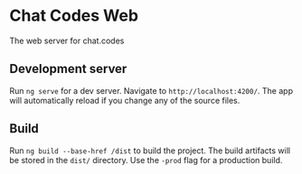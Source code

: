 # Chat Codes Web

The web server for chat.codes

## Development server
Run `ng serve` for a dev server. Navigate to `http://localhost:4200/`. The app will automatically reload if you change any of the source files.

## Build

Run `ng build --base-href /dist` to build the project. The build artifacts will be stored in the `dist/` directory. Use the `-prod` flag for a production build.